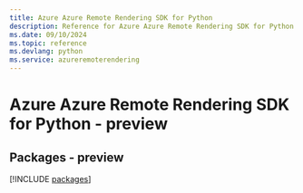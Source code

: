 ```yaml
---
title: Azure Azure Remote Rendering SDK for Python
description: Reference for Azure Azure Remote Rendering SDK for Python
ms.date: 09/10/2024
ms.topic: reference
ms.devlang: python
ms.service: azureremoterendering
---
```

# Azure Azure Remote Rendering SDK for Python - preview
## Packages - preview
[!INCLUDE [packages](azure-remote-rendering-index.md)]